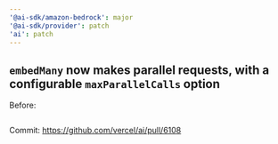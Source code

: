```yaml
---
'@ai-sdk/amazon-bedrock': major
'@ai-sdk/provider': patch
'ai': patch
---
```


## `embedMany` now makes parallel requests, with a configurable `maxParallelCalls` option

Before:

```ts

```

Commit: https://github.com/vercel/ai/pull/6108
